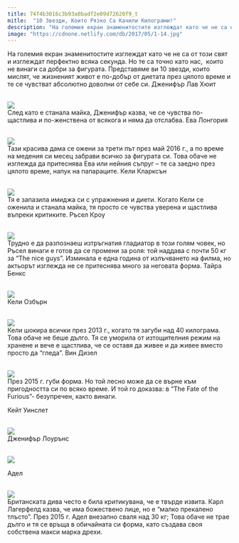 ```yaml
---
title: 74f4b3016c3b93a0badf2e09d72620f9_t
mitle:  "10 Звезди, Които Рязко Са Качили Килограми!"
description: "На големия екран знаменитостите изглеждат като че не са от този свят и изглеждат перфектно всяка секунда. Но те са точно като нас,  които не винаги са добри за фигу�"
image: "https://cdnone.netlify.com/db/2017/05/1-14.jpg"
---
```


 <p>На големия екран знаменитостите изглеждат като че не са от този свят и изглеждат перфектно всяка секунда. Но те са точно като нас,  които не винаги са добри за фигурата. Представяме ви 10 звезди, които мислят, че жизненият живот е по-добър от диетата през цялото време и те се чувстват абсолютно доволни от себе си. Дженифър Лав Хюит</p>       <p> <br/><img src="https://cdnone.netlify.com/db/2017/05/1-14.jpg"/><br/> След като е станала майка, Дженифър казва, че се чувства по-щастлива и по-женствена от всякога и няма да отслабва. Ева Лонгория</p> <p> <br/><img src="https://cdnone.netlify.com/db/2017/05/2-13.jpg"/><br/> Тази красива дама се ожени за трети път през май 2016 г., а по време на медения си месец забрави всичко за фигурата си. Това обаче не изглежда да притеснява Ева или нейния съпруг – те са заедно през цялото време, напук на папараците. Кели Кларксън</p> <p> <br/><img src="https://cdnone.netlify.com/db/2017/05/3-12.jpg"/><br/> Тя е запазила имиджа си с упражнения и диети. Когато Кели се оженила и станала майка, тя просто се чувства уверена и щастлива въпреки критиките. Ръсел Кроу</p>      <p> <br/><img src="https://cdnone.netlify.com/db/2017/05/4-11.jpg"/><br/> Трудно е да разпознаеш изтръгнатия гладиатор в този голям човек, но Ръсел винаги е готов да се промени за роля: той наддава с почти 50 кг за “The nice guys”. Изминала е една година от излъчването на филма, но актьорът изглежда не се притеснява много за неговата форма. Тайра Бенкс</p> <p> <br/><img src="https://cdnone.netlify.com/db/2017/05/5-12.jpg"/><br/> Кели Озбърн</p> <p> <br/><img src="https://cdnone.netlify.com/db/2017/05/6-11.jpg"/><br/> Кели шокира всички през 2013 г., когато тя загуби над 40 килограма. Това обаче не беше дълго. Тя се уморила от изтощителния режим на хранене и вече е щастлива, че се оставя да живее и да живее вместо просто да “гледа”. Вин Дизел</p> <p> <br/><img src="https://cdnone.netlify.com/db/2017/05/7-11.jpg"/><br/> През 2015 г. губи форма. Но той лесно може да се върне към пригодността си по всяко време. И той го доказва: в “The Fate of the Furious”- безупречен, както винаги.</p>      <p> Кейт Уинслет</p> <p> <br/><img src="https://cdnone.netlify.com/db/2017/05/8-11.jpg"/><br/> Дженифър Лоурънс</p> <p> <br/><img src="https://cdnone.netlify.com/db/2017/05/9-10.jpg"/><br/></p> <p> Адел</p> <p> <br/><img src="https://cdnone.netlify.com/db/2017/05/10-10.jpg"/><br/> Британската дива често е била критикувана, че е твърде извита. Карл Лагерфелд казва, че има божествено лице, но е “малко прекалено тлъсто”. През 2015 г. Адел внезапно сваля над 30 кг; Това обаче не трае дълго и тя се връща в обичайната си форма, като създава своя собствена макси марка дрехи.</p>       